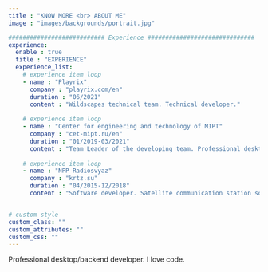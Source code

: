 ```yaml
---
title : "KNOW MORE <br> ABOUT ME"
image : "images/backgrounds/portrait.jpg"

########################### Experience ##############################
experience:
  enable : true
  title : "EXPERIENCE"
  experience_list:
    # experience item loop
    - name : "Playrix"
      company : "playrix.com/en"
      duration : "06/2021"
      content : "Wildscapes technical team. Technical developer."
      
    # experience item loop
    - name : "Center for engineering and technology of MIPT"
      company : "cet-mipt.ru/en"
      duration : "01/2019-03/2021"
      content : "Team Leader of the developing team. Professional desktop application for the design and optimization of gas and oil fields."
      
    # experience item loop
    - name : "NPP Radiosvyaz"
      company : "krtz.su"
      duration : "04/2015-12/2018"
      content : "Software developer. Satellite communication station software."


# custom style
custom_class: "" 
custom_attributes: "" 
custom_css: ""
---
```


Professional desktop/backend developer. I love code.
